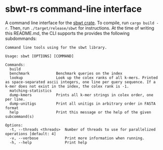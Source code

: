 # sbwt-rs command-line interface

A command line interface for the [sbwt crate](https://crates.io/crates/sbwt). To compile, run `cargo build -r`. Then, run `./target/release/sbwt` for instructions. At the time of writing this README.md, the CLI supports the provides the following subdommands:

```
Command line tools using for the sbwt library.

Usage: sbwt [OPTIONS] [COMMAND]

Commands:
  build                
  benchmark            Benchmark queries on the index
  lookup               Look up the colex ranks of all k-mers. Printed as space-separated ascii integers, one line per query sequence. If a k-mer does not exist in the index, the colex rank is -1.
  matching-statistics  
  dump-kmers           Prints all k-mer strings in colex order, one per line.
  dump-unitigs         Print all unitigs in arbitrary order in FASTA format
  help                 Print this message or the help of the given subcommand(s)

Options:
  -t, --threads <threads>  Number of threads to use for parallelized operations [default: 4]
  -v, --verbose            Print more information when running.
  -h, --help               Print help
```
